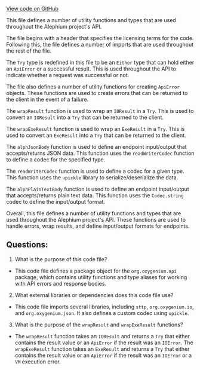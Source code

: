 [View code on GitHub](https://github.com/oxygenium/oxygenium/api/src/main/scala/org/oxygenium/api/package.scala)

This file defines a number of utility functions and types that are used throughout the Alephium project's API. 

The file begins with a header that specifies the licensing terms for the code. Following this, the file defines a number of imports that are used throughout the rest of the file. 

The `Try` type is redefined in this file to be an `Either` type that can hold either an `ApiError` or a successful result. This is used throughout the API to indicate whether a request was successful or not. 

The file also defines a number of utility functions for creating `ApiError` objects. These functions are used to create errors that can be returned to the client in the event of a failure. 

The `wrapResult` function is used to wrap an `IOResult` in a `Try`. This is used to convert an `IOResult` into a `Try` that can be returned to the client. 

The `wrapExeResult` function is used to wrap an `ExeResult` in a `Try`. This is used to convert an `ExeResult` into a `Try` that can be returned to the client. 

The `alphJsonBody` function is used to define an endpoint input/output that accepts/returns JSON data. This function uses the `readWriterCodec` function to define a codec for the specified type. 

The `readWriterCodec` function is used to define a codec for a given type. This function uses the `upickle` library to serialize/deserialize the data. 

The `alphPlainTextBody` function is used to define an endpoint input/output that accepts/returns plain text data. This function uses the `Codec.string` codec to define the input/output format. 

Overall, this file defines a number of utility functions and types that are used throughout the Alephium project's API. These functions are used to handle errors, wrap results, and define input/output formats for endpoints.
## Questions: 
 1. What is the purpose of this code file?
- This code file defines a package object for the `org.oxygenium.api` package, which contains utility functions and type aliases for working with API errors and response bodies.

2. What external libraries or dependencies does this code file use?
- This code file imports several libraries, including `sttp`, `org.oxygenium.io`, and `org.oxygenium.json`. It also defines a custom codec using `upickle`.

3. What is the purpose of the `wrapResult` and `wrapExeResult` functions?
- The `wrapResult` function takes an `IOResult` and returns a `Try` that either contains the result value or an `ApiError` if the result was an `IOError`. The `wrapExeResult` function takes an `ExeResult` and returns a `Try` that either contains the result value or an `ApiError` if the result was an `IOError` or a `VM` execution error.
